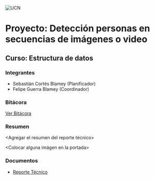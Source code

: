 ![UCN](docs/images/60x60-ucn-negro.png)


# Proyecto: Detección personas en secuencias de imágenes o video
## Curso: Estructura de datos

### Integrantes

* Sebastián Cortés Blamey (Planificador)
* Felipe Guerra Blamey (Coordinador)

### Bitácora

[Ver Bitácora](docs/BITACORA.md)

### Resumen

<Agregar el resumen del reporte técnico>

<Colocar alguna imágen en la portada>

### Documentos

* [Reporte Técnico](docs/README.md)



